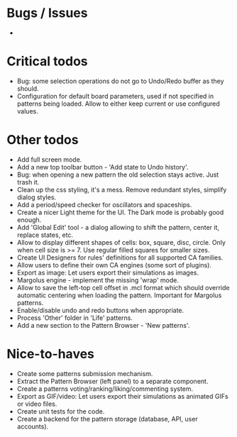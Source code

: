 
# Bugs / Issues

- 


# Critical todos

- Bug: some selection operations do not go to Undo/Redo buffer as they should.
- Configuration for default board parameters, used if not specified in patterns being loaded. Allow to either keep current or use configured values.


# Other todos

- Add full screen mode.
- Add a new top toolbar button - 'Add state to Undo history'.
- Bug: when opening a new pattern the old selection stays active. Just trash it.
- Clean up the css styling, it's a mess. Remove redundant styles, simplify dialog styles.
- Add a period/speed checker for oscillators and spaceships.
- Create a nicer Light theme for the UI. The Dark mode is probably good enough.
- Add 'Global Edit' tool - a dialog allowing to shift the pattern, center it, replace states, etc.
- Allow to display different shapes of cells: box, square, disc, circle. Only when cell size is >= 7. Use regular filled squares for smaller sizes.
- Create UI Designers for rules' definitions for all supported CA families.
- Allow users to define their own CA engines (some sort of plugins).
- Export as image: Let users export their simulations as images.
- Margolus engine - implement the missing 'wrap' mode.
- Allow to save the left-top cell offset in .mcl format which should override automatic centering when loading the pattern. Important for Margolus patterns.
- Enable/disable undo and redo buttons when appropriate.
- Process 'Other' folder in 'Life' patterns.
- Add a new section to the Pattern Browser - 'New patterns'.


# Nice-to-haves

- Create some patterns submission mechanism.
- Extract the Pattern Browser (left panel) to a separate component.
- Create a patterns voting/ranking/liking/commenting system.
- Export as GIF/video: Let users export their simulations as animated GIFs or video files.
- Create unit tests for the code.
- Create a backend for the pattern storage (database, API, user accounts).
